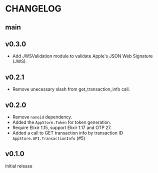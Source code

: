 # CHANGELOG

## main

## v0.3.0

- Add JWSValidation module to validate Apple's JSON Web Signature (JWS).

## v0.2.1

- Remove unecessary slash from get_transaction_info call.

## v0.2.0

- Remove `nanoid` dependency.
- Added the `AppStore.Token` for token generation.
- Require Elixir 1.15, support Elixir 1.17 and OTP 27.
- Added a call to GET transaction info by transaction ID `AppStore.API.TransactionInfo` (#5)

## v0.1.0

Initial release
